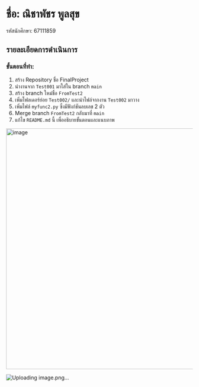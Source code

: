 # ชื่อ: ณิชาพัชร พูลสุข
รหัสนักศึกษา: 67111859

##  รายละเอียดการดำเนินการ

###  ขั้นตอนที่ทำ:
1. สร้าง Repository ชื่อ FinalProject
2. นำงานจาก `Test001` มาใส่ใน branch `main`
3. สร้าง branch ใหม่ชื่อ `FromTest2`
4. เพิ่มโฟลเดอร์ย่อย `Test002/` และนำไฟล์จากงาน `Test002` มาวาง
5. เพิ่มไฟล์ `myfunc2.py` ซึ่งมีฟังก์ชันลบเลข 2 ตัว
6. Merge branch `FromTest2` กลับมาที่ `main`
7. แก้ไข `README.md` นี้ เพื่ออธิบายขั้นตอนและแนบภาพ
<img width="939" height="649" alt="image" src="https://github.com/user-attachments/assets/bf015857-e4fa-401d-bf03-520ad40597cd" />

![Uploading image.png…]()

